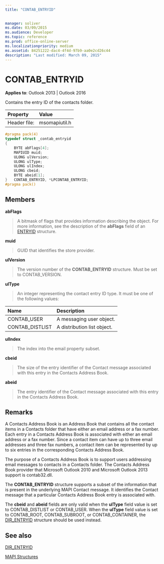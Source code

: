 ```yaml
---
title: "CONTAB_ENTRYID"
 
 
manager: soliver
ms.date: 03/09/2015
ms.audience: Developer
ms.topic: reference
ms.prod: office-online-server
ms.localizationpriority: medium
ms.assetid: 84251222-dac4-4f4d-97b9-aa0e2cd26c44
description: "Last modified: March 09, 2015"
---
```


# CONTAB_ENTRYID

  
  
**Applies to**: Outlook 2013 | Outlook 2016 
  
Contains the entry ID of the contacts folder.
  
|Property |Value |
|:-----|:-----|
|Header file:  <br/> |msomapiutil.h  <br/> |
   
```cpp
#pragma pack(4) 
typedef struct _contab_entryid
{
    BYTE abFlags[4];
    MAPIUID muid;
    ULONG ulVersion;
    ULONG ulType;
    ULONG ulIndex;
    ULONG cbeid;
    BYTE abeid[1];
}   CONTAB_ENTRYID, *LPCONTAB_ENTRYID;
#pragma pack() 
```

## Members

 **abFlags**
  
> A bitmask of flags that provides information describing the object. For more information, see the description of the **abFlags** field of an [ENTRYID](entryid.md) structure. 
    
 **muid**
  
> GUID that identifies the store provider.
    
 **ulVersion**
  
> The version number of the **CONTAB_ENTRYID** structure. Must be set to CONTAB_VERSION. 
    
 **ulType**
  
> An integer representing the contact entry ID type. It must be one of the following values:
    
|**Name**|**Description**|
|:-----|:-----|
|CONTAB_USER  <br/> |A messaging user object. |
|CONTAB_DISTLIST  <br/> |A distribution list object. |
   
 **ulIndex**
  
> The index into the email property subset.
    
 **cbeid**
  
> The size of the entry identifier of the Contact message associated with this entry in the Contacts Address Book.
    
 **abeid**
  
> The entry identifier of the Contact message associated with this entry in the Contacts Address Book.
    
## Remarks

A Contacts Address Book is an Address Book that contains all the contact items in a Contacts folder that have either an email address or a fax number. Each entry in a Contacts Address Book is associated with either an email address or a fax number. Since a contact item can have up to three email addresses and three fax numbers, a contact item can be represented by up to six entries in the corresponding Contacts Address Book.
  
The purpose of a Contacts Address Book is to support users addressing email messages to contacts in a Contacts folder. The Contacts Address Book provider that Microsoft Outlook 2010 and Microsoft Outlook 2013 support is contab32.dll.
  
The **CONTAB_ENTRYID** structure supports a subset of the information that is present in the underlying MAPI Contact message. It identifies the Contact message that a particular Contacts Address Book entry is associated with. 
  
The **cbeid** and **abeid** fields are only valid when the **ulType** field value is set to CONTAB_DISTLIST or CONTAB_USER. When the **ulType** field value is set to CONTAB_ROOT, CONTAB_SUBROOT, or CONTAB_CONTAINER, the [DIR_ENTRYID](dir_entryid.md) structure should be used instead. 
  
## See also



[DIR_ENTRYID](dir_entryid.md)


[MAPI Structures](mapi-structures.md)

